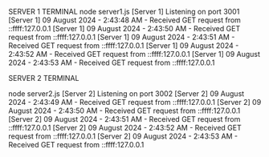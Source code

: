 
SERVER 1 TERMINAL
node server1.js
[Server 1] Listening on port 3001
[Server 1] 09 August 2024 - 2:43:48 AM - Received GET request from ::ffff:127.0.0.1
[Server 1] 09 August 2024 - 2:43:50 AM - Received GET request from ::ffff:127.0.0.1
[Server 1] 09 August 2024 - 2:43:51 AM - Received GET request from ::ffff:127.0.0.1
[Server 1] 09 August 2024 - 2:43:52 AM - Received GET request from ::ffff:127.0.0.1
[Server 1] 09 August 2024 - 2:43:53 AM - Received GET request from ::ffff:127.0.0.1


SERVER 2 TERMINAL

node server2.js
[Server 2] Listening on port 3002
[Server 2] 09 August 2024 - 2:43:49 AM - Received GET request from ::ffff:127.0.0.1
[Server 2] 09 August 2024 - 2:43:50 AM - Received GET request from ::ffff:127.0.0.1
[Server 2] 09 August 2024 - 2:43:51 AM - Received GET request from ::ffff:127.0.0.1
[Server 2] 09 August 2024 - 2:43:52 AM - Received GET request from ::ffff:127.0.0.1
[Server 2] 09 August 2024 - 2:43:53 AM - Received GET request from ::ffff:127.0.0.1
